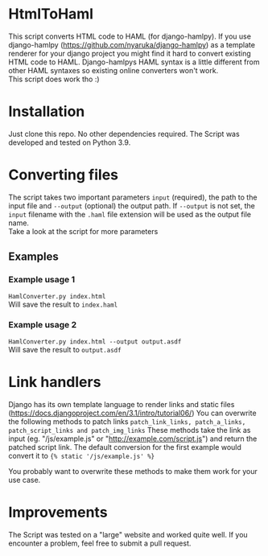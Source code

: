# HtmlToHaml
This script converts HTML code to HAML (for django-hamlpy).
If you use django-hamlpy (https://github.com/nyaruka/django-hamlpy) as a template renderer for your django project
you might find it hard to convert existing HTML code to HAML. Django-hamlpys HAML syntax is a little different from
other HAML syntaxes so existing online converters won't work. <br>
This script does work tho :)

# Installation
Just clone this repo. No other dependencies required. The Script was developed and tested on Python 3.9.

# Converting files
The script takes two important parameters `input` (required), the path to the input file and 
`--output` (optional) the output path. If `--output` is not set, the `input` filename
with the `.haml` file extension will be used as the output file name. <br>
Take a look at the script for more parameters

## Examples
### Example usage 1

``
HamlConverter.py index.html
``
<br> Will save the result to `index.haml`

### Example usage 2

``
HamlConverter.py index.html --output output.asdf
``
<br> Will save the result to `output.asdf`

# Link handlers
Django has its own template language to render links and static files (https://docs.djangoproject.com/en/3.1/intro/tutorial06/)
You can overwrite the following methods to patch links `patch_link_links, patch_a_links, patch_script_links and patch_img_links`
These methods take the link as input (eg. "/js/example.js" or "http://example.com/script.js") and return the patched script link.
The default conversion for the first example would convert it to `{% static '/js/example.js' %}`

You probably want to overwrite these methods to make them work for your use case.

# Improvements
The Script was tested on a "large" website and worked quite well. If you encounter a problem,
feel free to submit a pull request.

